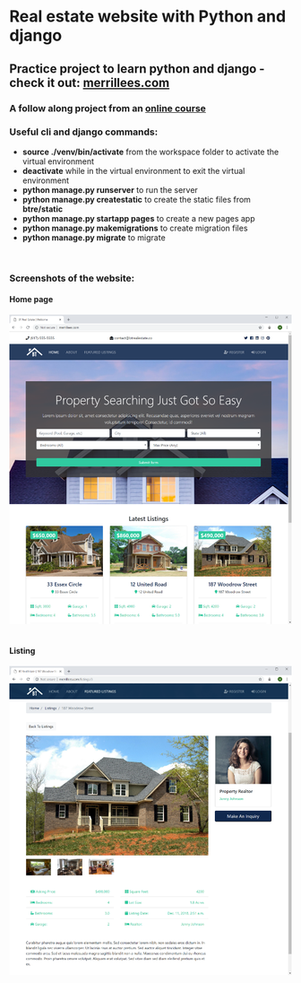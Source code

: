# Real estate website with Python and django
## Practice project to learn python and django - check it out: [merrillees.com](http://merrillees.com/) 
### A follow along project from an [online course](https://www.udemy.com/python-django-dev-to-deployment)

### Useful cli and django commands:
- **source ./venv/bin/activate** from the workspace folder to activate the virtual environment
- **deactivate** while in the virtual environment to exit the virtual environment
- **python manage<span></span>.py runserver** to run the server
- **python manage<span></span>.py createstatic** to create the static files from **btre/static**
- **python manage<span></span>.py startapp pages** to create a new pages app
- **python manage<span></span>.py makemigrations** to create migration files
- **python manage<span></span>.py migrate** to migrate
<br>

### Screenshots of the website:
#### Home page
<img src="screenshot1.png" alt="Alien Invasion Game"  width="800">

<br>
<br>

#### Listing
<img src="screenshot2.png" alt="Alien Invasion Game"  width="800">


